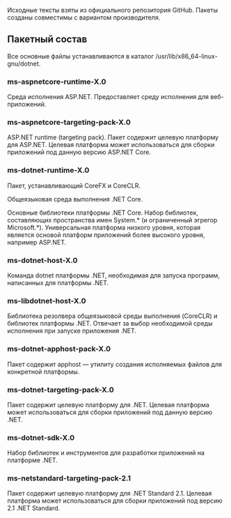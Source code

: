 Исходные тексты взяты из официального репозитория GitHub. Пакеты созданы совместимы с вариантом производителя.

## Пакетный состав

Все основные файлы устанавливаются в каталог /usr/lib/x86_64-linux-gnu/dotnet.

### ms-aspnetcore-runtime-X.0

Среда исполнения ASP.NET. Предоставляет среду исполнения для веб-приложений.

### ms-aspnetcore-targeting-pack-X.0

ASP.NET runtime (targeting pack). Пакет содержит целевую платформу для ASP.NET.
Целевая платформа может использоваться для сборки приложений под данную версию ASP.NET Core.

### ms-dotnet-runtime-X.0

Пакет, устанавливающий CoreFX и CoreCLR.

Общеязыковая среда выполнения .NET Core.

Основные библиотеки платформы .NET Core. Набор библиотек, составляющих пространства имен System.*
(и ограниченный эгрегор Microsoft.*). Универсальная платформа
низкого уровня, которая является основой платформ приложений более высокого уровня, например ASP.NET.

### ms-dotnet-host-X.0

Команда dotnet платформы .NET, необходимая для запуска программ,
написанных для платформы .NET.

### ms-libdotnet-host-X.0

Библиотека резолвера общеязыковой среды выполнения (CoreCLR) и библиотек платформы .NET.
Отвечает за выбор необходимой среды исполнения при запуске приложения .NET.

### ms-dotnet-apphost-pack-X.0

Пакет содержит apphost — утилиту создания исполняемых файлов для конкретной платформы.

### ms-dotnet-targeting-pack-X.0

Пакет содержит целевую платформу для .NET. Целевая платформа может использоваться
для сборки приложений под данную версию .NET.

### ms-dotnet-sdk-X.0

Набор библиотек и инструментов для разработки приложений на платформе .NET.

### ms-netstandard-targeting-pack-2.1

Пакет содержит целевую платформу для .NET Standard 2.1. Целевая платформа может использоваться
для сборки приложений под версию 2.1 .NET Standard.

